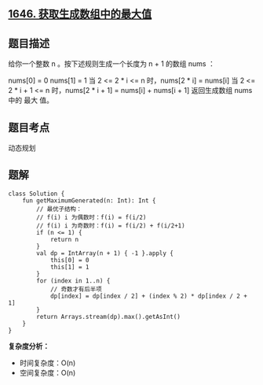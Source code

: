 ## [1646. 获取生成数组中的最大值](https://leetcode.cn/problems/get-maximum-in-generated-array/)

## 题目描述

给你一个整数 n 。按下述规则生成一个长度为 n + 1 的数组 nums ：

nums[0] = 0
nums[1] = 1
当 2 <= 2 * i <= n 时，nums[2 * i] = nums[i]
当 2 <= 2 * i + 1 <= n 时，nums[2 * i + 1] = nums[i] + nums[i + 1]
返回生成数组 nums 中的 最大 值。

## 题目考点

动态规划

## 题解
 
```
class Solution {
    fun getMaximumGenerated(n: Int): Int {
        // 最优子结构：
        // f(i) i 为偶数时：f(i) = f(i/2)
        // f(i) i 为奇数时：f(i) = f(i/2) + f(i/2+1)
        if (n <= 1) {
            return n
        }
        val dp = IntArray(n + 1) { -1 }.apply {
            this[0] = 0
            this[1] = 1
        }
        for (index in 1..n) {
            // 奇数才有后半项
            dp[index] = dp[index / 2] + (index % 2) * dp[index / 2 + 1]
        }
        return Arrays.stream(dp).max().getAsInt()
    }
}
```

**复杂度分析：**

- 时间复杂度：O(n)
- 空间复杂度：O(n) 
